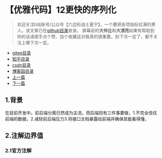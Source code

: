 # 【优雅代码】12更快的序列化
> 欢迎关注b站账号/公众号【六边形战士夏宁】，一个要把各项指标拉满的男人。该文章已在[github目录](https://github.com/edanlx/SealBook)收录。
屏幕前的**大帅比**和**大漂亮**如果有帮助到你的话请顺手点个赞、加个收藏这对我真的很重要。别下次一定了，都不关注上哪下次一定。
* [gitee目录](https://gitee.com/seal_li/SealBook)
* [知乎目录](https://zhuanlan.zhihu.com/p/338222208)
* [csdn目录](https://blog.csdn.net/seal_li/article/details/111415366)
* [博客园目录](https://www.cnblogs.com/sealLee/articles/14748368.html)
* [上一篇](./11stream.md)
* [下一篇](./13listSpeed.md)

## 1.背景
在目前开发中，前后端分离已然成为主流，而后端则有三件事要做，1.不完全信任前端的数据，2.减轻前后端压力3.将接口文档暴露给前端并确保其能看得懂，
## 2.注解边界值
### 2.1官方注解